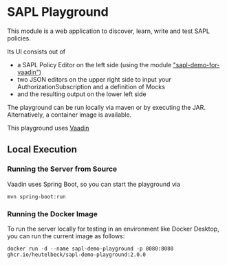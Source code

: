 # SAPL Playground

This module is a web application to discover, learn, write and test SAPL policies.

Its UI consists out of 
- a SAPL Policy Editor on the left side (using the module ["sapl-demo-for-vaadin"](https://github.com/heutelbeck/sapl-server/tree/main/sapl-editor-for-vaadin))
- two JSON editors on the upper right side to input your AuthorizationSubscription and a definition of Mocks
- and the resulting  output on the lower left side

The playground can be run locally via maven or by executing the JAR. 
Alternatively, a container image is available.

This playground uses [Vaadin](https://vaadin.com/)

## Local Execution

### Running the Server from Source

Vaadin uses Spring Boot, so you can start the playground via

```shell
mvn spring-boot:run
```

### Running the Docker Image

To run the server locally for testing in an environment like Docker Desktop, you can run the current image as follows:

```shell
docker run -d --name sapl-demo-playground -p 8080:8080 ghcr.io/heutelbeck/sapl-demo-playground:2.0.0
```